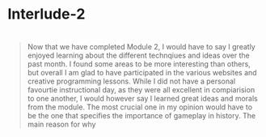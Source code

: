 # Interlude-2 
# 
> Now that we have completed Module 2, I would have to say I greatly enjoyed learning about the different technqiues and ideas over the past month. I found some areas to be more interesting than others, but overall I am glad to have participated in the various websites and creative programming lessons. While I did not have a personal favourtie instructional day, as they were all excellent in compiarision to one another, I would however say I learned great ideas and morals from the module. The most crucial one in my opinion would have to be the one that specifies the importance of gameplay in history. The main reason for why 
